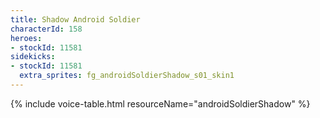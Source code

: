 ```yaml
---
title: Shadow Android Soldier
characterId: 158
heroes:
- stockId: 11581
sidekicks:
- stockId: 11581
  extra_sprites: fg_androidSoldierShadow_s01_skin1
---
```


{% include voice-table.html resourceName="androidSoldierShadow"
%}


